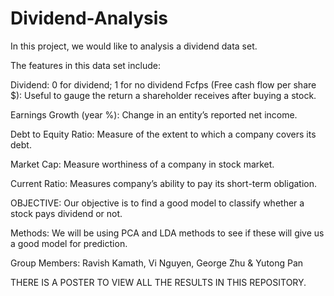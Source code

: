 # Dividend-Analysis

In this project, we would like to analysis a dividend data set.

The features in this data set include:

Dividend: 0 for dividend; 1 for no dividend
Fcfps (Free cash flow per share $): Useful to gauge the return a shareholder 
                                    receives after buying a stock.
                                    
Earnings Growth (year %): Change in an entity’s reported net income.

Debt to Equity Ratio: Measure of the extent to which a company covers its debt. 

Market Cap: Measure worthiness of a company in stock market.

Current Ratio: Measures company’s ability to pay its short-term obligation.


OBJECTIVE:
Our objective is to find a good model to classify whether a stock pays dividend
or not.

Methods:
We will be using PCA and LDA methods to see if these will give us a good model 
for prediction. 

Group Members:
Ravish Kamath, Vi Nguyen, George Zhu & Yutong Pan

THERE IS A POSTER TO VIEW ALL THE RESULTS IN THIS REPOSITORY.
